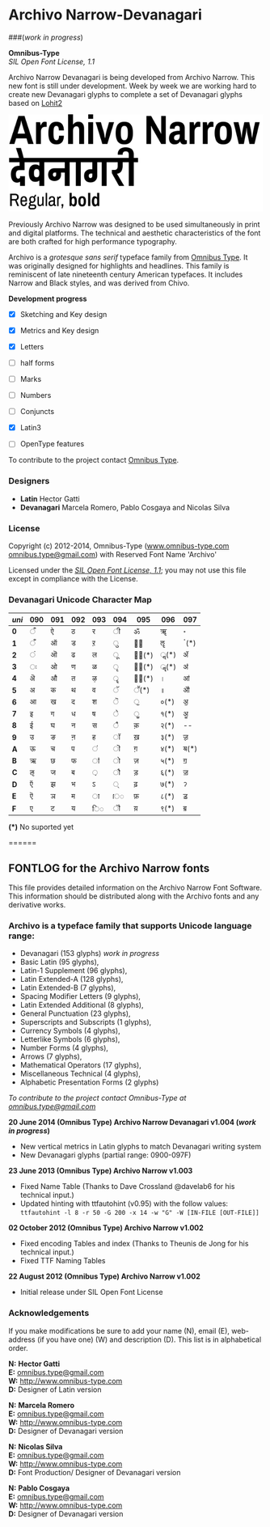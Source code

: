 # Archivo Narrow-Devanagari  
###(*work in progress*)

**Omnibus-Type**  
*SIL Open Font License, 1.1*

Archivo Narrow Devanagari is being developed from Archivo Narrow. This new font is still under development. Week by week we are working hard to create new Devanagari glyphs to complete a set of Devanagari glyphs based on [Lohit2](https://github.com/pravins/lohit2/tree/master/devanagari)

![Sample of Archivo Narrow Devanagari.](ArchivoNarrow-Devanagari.gif "Archivo Narrow Devanagari")

Previously Archivo Narrow was designed to be used simultaneously in print and digital platforms. The technical and aesthetic characteristics of the font are both crafted for high performance typography.

Archivo is a *grotesque sans serif* typeface family from [Omnibus Type](http://omnibus-type.com/). It was originally designed for highlights and headlines. This family is reminiscent of late nineteenth century American typefaces. It includes Narrow and Black styles, and was derived from Chivo.

**Development progress**
- [x] Sketching and Key design
- [x] Metrics and Key design
- [x] Letters
- [ ] half forms
- [ ] Marks
- [ ] Numbers
- [ ] Conjuncts
- [x] Latin3
- [ ] OpenType features


To contribute to the project contact [Omnibus Type](http://omnibus-type.com/).

### Designers

* **Latin** Hector Gatti
* **Devanagari** Marcela Romero, Pablo Cosgaya and Nicolas Silva

### License

Copyright (c) 2012-2014, Omnibus-Type (www.omnibus-type.com omnibus.type@gmail.com) with Reserved Font Name 'Archivo'

Licensed under the [*SIL Open Font License, 1.1*](http://scripts.sil.org/OFL); you may not use this file except in compliance with the License.

### Devanagari Unicode Character Map

*uni*|090   |091|092|093|094 |095	|096	|097
-----|------|---|---|---|----|------|-------|-----
**0**| ◌ऀ	| ऐ	| ठ	| र	| ◌ी | ॐ	| ॠ		|	॰
**1**| ◌ँ	| ऑ	| ड	| ऱ	| ◌ु	 | ◌॑	| ॡ		|	ॱ(*)
**2**| ◌ं	| ऒ	| ढ	| ल	| ◌ू	 | ◌॒(*)	| ◌ॢ(*)	|	ॲ
**3**| ◌ः	| ओ	| ण	| ळ	| ◌ृ	 | ◌॓(*)	| ◌ॣ(*)	|	ॳ
**4**| ऄ	| औ	| त	| ऴ	| ◌ॄ	 | ◌॔(*)	| ।		|	ॴ
**5**| अ	| क	| थ	| व	| ◌ॅ	 | ◌ॕ(*)	| ॥		|	ॵ
**6**| आ	| ख	| द	| श	| ◌ॆ	 | ◌ॖ	| ०(*)	|	ॶ
**7**| इ	| ग	| ध	| ष	| ◌े	 | ◌ॗ	| १(*)	|	ॷ
**8**| ई	| घ	| न	| स	| ◌ै	 | क़	| २(*)	|	--
**9**| उ	| ङ	| ऩ	| ह	| ◌ॉ	 | ख़	| ३(*)	|	ॹ
**A**| ऊ	| च	| प	| ◌ऺ	| ◌ॊ	 | ग़	| ४(*)	|	ॺ(*)
**B**| ऋ	| छ	| फ	| ◌ऻ	| ◌ो	 | ज़	| ५(*)	|	ॻ
**C**| ऌ 	| ज	| ब	| ◌़	| ◌ौ	 | ड़	| ६(*)	|	ॼ
**D**| ऍ		| झ	| भ	| ऽ	| ◌्	 | ढ़	| ७(*)	|	ॽ
**E**| ऎ		| ञ	| म	| ◌ा	| ॎ◌	 | फ़	| ८(*)	|	ॾ
**F**| ए		| ट	| य	| ि◌	| ◌ॏ	 | य़	| ९(*)	|	ॿ

**(*)** No suported yet

======
## FONTLOG for the Archivo Narrow fonts

This file provides detailed information on the Archivo Narrow Font Software.  
This information should be distributed along with the Archivo fonts and any derivative works.

### Archivo is a typeface family that supports Unicode language range: 

* Devanagari (153 glyphs) *work in progress*
* Basic Latin (95 glyphs),
* Latin-1 Supplement (96 glyphs),
* Latin Extended-A (128 glyphs),
* Latin Extended-B (7 glyphs),
* Spacing Modifier Letters (9 glyphs),
* Latin Extended Additional (8 glyphs),
* General Punctuation (23 glyphs),
* Superscripts and Subscripts (1 glyphs),
* Currency Symbols (4 glyphs),
* Letterlike Symbols (6 glyphs),
* Number Forms (4 glyphs),
* Arrows (7 glyphs),
* Mathematical Operators (17 glyphs),
* Miscellaneous Technical (4 glyphs),
* Alphabetic Presentation Forms (2 glyphs)

*To contribute to the project contact Omnibus-Type at omnibus.type@gmail.com*

**20 June 2014 (Omnibus Type) Archivo Narrow Devanagari v1.004 (*work in progress*)**
- New vertical metrics in Latin glyphs to match Devanagari writing system
- New Devanagari glyphs (partial range: 0900-097F)

**23 June 2013 (Omnibus Type) Archivo Narrow v1.003**
- Fixed Name Table (Thanks to Dave Crossland @davelab6 for his technical input.)
- Updated hinting with ttfautohint (v0.95) with the follow values: `ttfautohint -l 8 -r 50 -G 200 -x 14 -w "G" -W [IN-FILE [OUT-FILE]]`

**02 October 2012 (Omnibus Type) Archivo Narrow v1.002**
- Fixed encoding Tables and index (Thanks to Theunis de Jong for his technical input.)
- Fixed TTF Naming Tables

**22 August 2012 (Omnibus Type) Archivo Narrow v1.002**
- Initial release under SIL Open Font License

### Acknowledgements

If you make modifications be sure to add your name (N), email (E), web-address
(if you have one) (W) and description (D). This list is in alphabetical order.

**N:** **Hector Gatti**  
**E:** omnibus.type@gmail.com  
**W:** http://www.omnibus-type.com  
**D:** Designer of Latin version

**N:** **Marcela Romero**  
**E:** omnibus.type@gmail.com  
**W:** http://www.omnibus-type.com  
**D:** Designer of Devanagari version

**N:** **Nicolas Silva**  
**E:** omnibus.type@gmail.com  
**W:** http://www.omnibus-type.com  
**D:** Font Production/ Designer of Devanagari version

**N:** **Pablo Cosgaya**  
**E:** omnibus.type@gmail.com  
**W:** http://www.omnibus-type.com  
**D:** Designer of Devanagari version